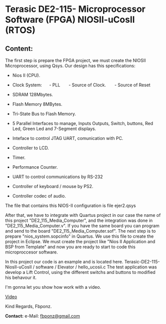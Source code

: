 # Terasic DE2-115- Microprocessor Software (FPGA) NIOSII-uCosII (RTOS)

## Content:
The first step is prepare the FPGA project, we must create the NIOSII Microprocessor, using Qsys. Our design has this specifications:


- Nios II (CPU).

- Clock System:
 
    - PLL
  
    - Source of Clock.
  
    - Source of Reset

- SDRAM 128Mbytes.

- Flash Memory 8MBytes.

- Tri-State Bus to Flash Memory.

- 5 Parallel Interfaces to manage, Inputs Outputs, Switch, buttons, Red Led, Green Led and 7-Segment displays.

- Inteface to control JTAG UART, comunication with PC.

- Controller to LCD.

- Timer.

- Performance Counter.

- UART to control communications by RS-232

- Controller of keyboard / mouse by PS2.

- Controller codec of audio.

The file that contains this NIOS-II configuration is file ejer2.qsys

After that, we have to integrate with Quartus project in our case the name of this project "DE2_115_Media_Computer", and the integration was done in "DE2_115_Media_Computer.v". If you have the same board you can program and send to the board "DE2_115_Media_Computer.sof". The next step is to prepare "nios_system.sopcinfo" in Quartus. We use this file to create the project in Eclipse. We must create the project like "Nios II Application and BSP from Template" and now you are ready to start to code this microproccesor software.

In this project our code is an example and is located here.
Terasic-DE2-115-NiosII-uCosII / software / Elevator / hello_ucosii.c
The test application was develop a Lift Control, using the different switchs and buttons to modified his behavour it.

I'm gonna let you show how work with a video.

[Video](https://www.youtube.com/watch?v=zANU1Rv_bM0)

Kind Regards, Fbponz.

**Contact:** e-Mail: fbponz@gmail.com
